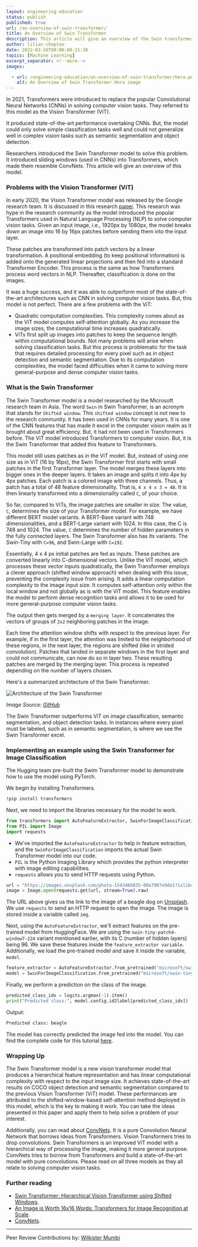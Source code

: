 ```yaml
---
layout: engineering-education
status: publish
published: true
url: /an-overview-of-swin-transformer/
title: An Overview of Swin Transformer
description: This article will give an overview of the Swin transformer model.
author: lilian-cheptoo
date: 2022-03-26T00:00:00-21:30
topics: [Machine Learning]
excerpt_separator: <!--more-->
images:

  - url: /engineering-education/an-overview-of-swin-transformer/hero.png
    alt: An Overview of Swin Transformer Hero image
---
```

In 2021, Transformers were introduced to replace the popular Convolutional Neural Networks (CNNs) in solving computer vision tasks. They referred to this model as the Vision Transformer (ViT). 
<!--more-->
It produced state-of-the-art performance overtaking CNNs. But, the model could only solve simple classification tasks well and could not generalize well in complex vision tasks such as semantic segmentation and object detection. 

Researchers introduced the Swin Transformer model to solve this problem. It introduced sliding windows (used in CNNs) into Transformers, which made them resemble ConvNets. This article will give an overview of this model.

### Problems with the Vision Transformer (ViT)
In early 2020, the Vision Transformer model was released by the Google research team. It is discussed in this research [paper](https://arxiv.org/abs/2010.11929). This research was hype in the research community as the model introduced the popular Transformers used in Natural Language Processing (NLP) to solve computer vision tasks. Given an input image, i.e., 1920px by 1080px, the model breaks down an image into 16 by 16px patches before sending them into the input layer. 

These patches are transformed into patch vectors by a linear transformation. A positional embedding (to keep positional information) is added onto the generated linear projections and then fed into a standard Transformer Encoder. This process is the same as how Transformers process word vectors in NLP. Thereafter, classification is done on the images.

It was a huge success, and it was able to outperform most of the state-of-the-art architectures such as CNN in solving computer vision tasks. But, this model is not perfect. There are a few problems with the ViT:

- Quadratic computation complexities. This complexity comes about as the ViT model computes self-attention globally. As you increase the image sizes, the computational time increases quadratically. 
- ViTs first split up images into patches to keep the sequence length within computational bounds. Not many problems will arise when solving classification tasks. But this process is problematic for the task that requires detailed processing for every pixel such as in object detection and semantic segmentation. Due to its computation complexities, the model faced difficulties when it came to solving more general-purpose and dense computer vision tasks. 

### What is the Swin Transformer
The Swin Transformer model is a model researched by the Microsoft research team in Asia. The word `Swin` in Swin Transformer, is an acronym that stands for `Shifted window`. This `shifted window` concept is not new to the research community. It has been used in CNNs for many years. It is one of the CNN features that has made it excel in the computer vision realm as it brought about great efficiency. But, it had not been used in Transformers before. The ViT model introduced Transformers to computer vision. But, it is the Swin Transformer that added this feature to Transformers.

This model still uses patches as in the ViT model. But, instead of using one size as in ViT (16 by 16px), the Swin Transformer first starts with small patches in the first Transformer layer. The model merges these layers into bigger ones in the deeper layers. It takes an image and splits it into 4px by 4px patches. Each patch is a colored image with three channels. Thus, a patch has a total of 48 feature dimensionality. That is, `4 x 4 x 3 = 48`. It is then linearly transformed into a dimensionality called `C`, of your choice. 

So far, compared to ViTs, the image patches are smaller in size. The value, `C`, determines the size of your Transformer model. For example, we have different BERT model variants. A BERT-Base variant with 748 dimensionalities, and a BERT-Large variant with 1024. In this case, the C is 748 and 1024. The value, `C` determines the number of hidden parameters in the fully connected layers. The Swin Transformer also has its variants. The Swin-Tiny with `C=96`, and Swin-Large with `C=192`.    

Essentially, 4 x 4 px initial patches are fed as inputs. These patches are converted linearly into C-dimensional vectors. Unlike the ViT model, which processes these vector inputs quadratically, the Swin Transformer employs a clever approach (shifted window approach) when dealing with this issue, preventing the complexity issue from arising. It adds a linear computation complexity to the image input size. It computes self-attention only within the local window and not globally as is with the ViT model. This feature enables the model to perform dense recognition tasks and allows it to be used for more general-purpose computer vision tasks. 

The output then gets merged by a `merging layer`. It concatenates the vectors of groups of `2x2` neighboring patches in the image.

Each time the attention window shifts with respect to the previous layer. For example, if in the first layer, the attention was limited to the neighborhood of these regions, in the next layer, the regions are shifted (like in strided convolution). Patches that landed in separate windows in the first layer and could not communicate, can now do so in layer two. These resulting patches are merged by the merging layer. This process is repeated depending on the number of layers chosen.  

Here's a summarized architecture of the Swin Transformer.

![Architecture of the Swin Transformer](/engineering-education/an-overview-of-swin-transformer/swin-transformer.png)

*Image Source: [GitHub](https://github.com/microsoft/Swin-Transformer)*

The Swin Transformer outperforms ViT on image classification, semantic segmentation, and object detection tasks. In instances where every pixel must be labeled, such as in semantic segmentation, is where we see the Swin Transformer excel. 

### Implementing an example using the Swin Transformer for Image Classification
The Hugging team pre-built the Swim Transformer model to demonstrate how to use the model using PyTorch. 

We begin by installing Transformers.

```bash
!pip install transformers
```
Next, we need to import the libraries necessary for the model to work.

```python
from transformers import AutoFeatureExtractor, SwinForImageClassification
from PIL import Image
import requests
```
- We've imported the `AutoFeatureExtractor` to help in feature extraction, and the `SwinForImageClassification` imports the actual Swin Transformer model into our code.
- `PIL` is the Python Imaging Library which provides the python interpreter with image editing capabilities.
- `requests` allows you to send HTTP requests using Python.

```python
url = "https://images.unsplash.com/photo-1543466835-00a7907e9de1?ixlib=rb-1.2.1&ixid=MnwxMjA3fDB8MHxwaG90by1wYWdlfHx8fGVufDB8fHx8&auto=format&fit=crop&w=1074&q=80"
image = Image.open(requests.get(url, stream=True).raw)
```
The URL above gives us the link to the image of a beagle dog on [Unsplash](https://unsplash.com/). We use `requests` to send an HTTP request to open the image. The image is stored inside a variable called `img`.

Next, using the `AutoFeatureExtractor`, we'll extract features on the pre-trained model from HuggingFace. We are using the `swin-tiny-patch4-window7-224` variant mentioned earlier, with its C (number of hidden layers) being 96. We save these features inside the `feature_extractor variable`. Additionally, we load the pre-trained model and save it inside the variable, `model`.

```python
feature_extractor = AutoFeatureExtractor.from_pretrained("microsoft/swin-tiny-patch4-window7-224")
model = SwinForImageClassification.from_pretrained("microsoft/swin-tiny-patch4-window7-224")
```
Finally, we perform a prediction on the class of the image.

```python
predicted_class_idx = logits.argmax(-1).item()
print("Predicted class:", model.config.id2label[predicted_class_idx])
```
Output:
```bash
Predicted class: beagle
```
The model has correctly predicted the image fed into the model. You can find the complete code for this tutorial [here](https://colab.research.google.com/drive/1H27NOzxxaZ1NfjCI6dL1zOUrHbbYh2yt?usp=sharing).

### Wrapping Up
The Swin Transformer model is a new vision transformer model that produces a hierarchical feature representation and has linear computational complexity with respect to the input image size. It achieves state-of-the-art results on COCO object detection and semantic segmentation compared to the previous Vision Transformer (ViT) model. These performances are attributed to the shifted-window-based self-attention method deployed in this model, which is the key to making it work. You can take the ideas presented in this paper and apply them to help solve a problem of your interest.

Additionally, you can read about [ConvNets](/engineering-education/an-overview-of-convnext/). It is a pure Convolution Neural Network that borrows ideas from Transformers. Vision Transformers tries to drop convolutions. Swin Transformers is an improved ViT model with a hierarchical way of processing the image, making it more general purpose. ConvNets tries to borrow from Transformers and build a state-of-the-art model with pure convolutions. Please read on all three models as they all relate to solving computer vision tasks.

### Further reading
- [Swin Transformer: Hierarchical Vision Transformer using Shifted Windows](https://arxiv.org/abs/2103.14030).
- [An Image is Worth 16x16 Words: Transformers for Image Recognition at Scale](https://arxiv.org/abs/2010.11929).
- [ConvNets](/engineering-education/an-overview-of-convnext/).

---
Peer Review Contributions by: [Wilkister Mumbi](/engineering-education/authors/wilkister-mumbi/)
